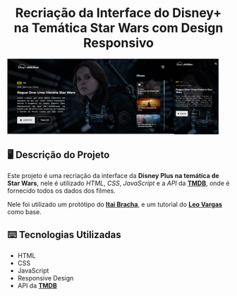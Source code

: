 <h1 align="center">
  Recriação da Interface do Disney+ na Temática Star Wars com Design Responsivo
</h1>


<p>
  <img src="github/Interface.png" width="75%" align="left"/>
  <img src="github/Interface_Mobile.png" width="20%"/>
</p>

## 🖥 Descrição do Projeto

Este projeto é uma recriação da interface da **Disney Plus na temática de Star Wars**, nele é utilizado _HTML_, _CSS_, _JavaScript_ e a _API_ da [**TMDB**](https://www.themoviedb.org/documentation/api), onde é fornecido todos os dados dos filmes.

Nele foi utilizado um protótipo do [**Itai Bracha**](https://www.figma.com/@itaibracha), e um tutorial do [**Leo Vargas**](https://www.youtube.com/c/LeoVargas) como base.

## ⌨️ Tecnologias Utilizadas

- HTML
- CSS
- JavaScript
- Responsive Design
- API da [**TMDB**](https://www.themoviedb.org/documentation/api)
